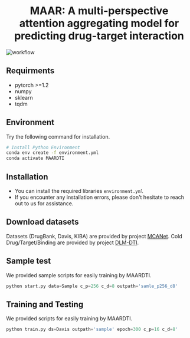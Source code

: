 <h1 align="center">
MAAR: A multi-perspective attention aggregating model for predicting drug-target interaction
</h1>

![workflow](https://github.com/user-attachments/assets/2b4de85e-eb20-4d2f-8302-6f918443f26a)


## Requirments
* pytorch >=1.2
* numpy
* sklearn
* tqdm

## Environment
Try the following command for installation. 
```sh
# Install Python Environment
conda env create -f environment.yml
conda activate MAARDTI
```

## Installation
- You can install the required libraries `environment.yml`
- If you encounter any installation errors, please don't hesitate to reach out to us for assistance.

## Download datasets
Datasets (DrugBank, Davis, KIBA) are provided by project [MCANet](https://github.com/MrZQAQ/MCANet/tree/main).
Cold Drug/Target/Binding are provided by project [DLM-DTI](https://github.com/jonghyunlee1993/DLM-DTI_hint-based-learning/tree/master). 

## Sample test
We provided sample scripts for easily training by MAARDTI.
```python default
python start.py data=Sample c_p=256 c_d=8 outpath='samle_p256_d8'
```

## Training and Testing
We provided scripts for easily training by MAARDTI.
```python default
python train.py ds=Davis outpath='sample' epoch=300 c_p=16 c_d=8'
```

